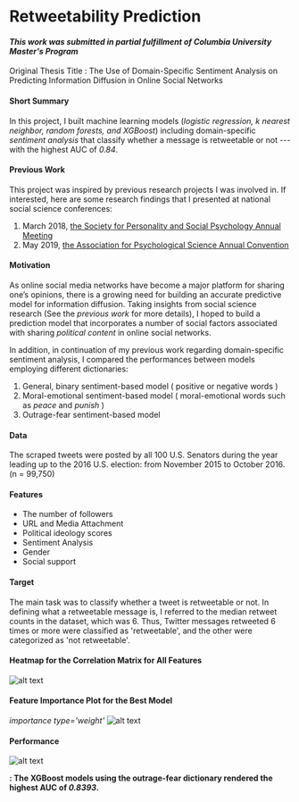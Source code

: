 # Retweetability Prediction
#### *This work was submitted in partial fulfillment of Columbia University Master's Program*
Original Thesis Title : The Use of Domain-Specific Sentiment Analysis on Predicting Information Diffusion in Online Social Networks

#### Short Summary
In this project, I built machine learning models (*logistic regression, k nearest neighbor, random forests, and XGBoost*) including domain-specific *sentiment analysis* that classify whether a message is retweetable or not --- with the highest AUC of *0.84*.

#### Previous Work
This project was inspired by previous research projects I was involved in.
If interested, here are some research findings that I presented at national social science conferences:
1. March 2018, [the Society for Personality and Social Psychology Annual Meeting](https://github.com/jino-kwon/Sentiment_Analysis_For_Predicting_Info_Diffusion/blob/master/Jino%202018%20SPSP%20poster.pdf)
2. May 2019, [the Association for Psychological Science Annual Convention](https://github.com/jino-kwon/Sentiment_Analysis_For_Predicting_Info_Diffusion/blob/master/Jino%202019%20APS%20poster.pdf)

#### Motivation
As online social media networks have become a major platform for sharing one’s opinions, there is a growing need for building an accurate predictive model for information diffusion. Taking insights from social science research (See the *previous work* for more details), I hoped to build a prediction model that incorporates a number of social factors associated with sharing *political content* in online social networks.

In addition, in continuation of my previous work regarding domain-specific sentiment analysis, I compared the performances between models employing different dictionaries:

1. General, binary sentiment-based model ( positive or negative words )
2. Moral-emotional sentiment-based model ( moral-emotional words such as *peace* and *punish* )
3. Outrage-fear sentiment-based model

#### Data
The scraped tweets were posted by all 100 U.S. Senators during the year leading up to the 2016 U.S. election: from November 2015 to October 2016. (n = 99,750)

#### Features
- The number of followers
- URL and Media Attachment
- Political ideology scores
- Sentiment Analysis
- Gender
- Social support

#### Target
The main task was to classify whether a tweet is retweetable or not.
In defining what a retweetable message is, I referred to the median retweet counts in the dataset, which was 6.
Thus, Twitter messages retweeted 6 times or more were classified as 'retweetable', and the other were categorized as 'not retweetable'.

#### Heatmap for the Correlation Matrix for All Features
![alt text](https://github.com/jino-kwon/Retweet_Prediction_Models/blob/master/images/heatmap.jpg)

#### Feature Importance Plot for the Best Model
*importance type='weight'*
![alt text](https://github.com/jino-kwon/Retweet_Prediction_Models/blob/master/images/feature_importance.jpg)

#### Performance
![alt text](https://github.com/jino-kwon/Retweet_Prediction_Models/blob/master/images/performance.jpg)

**: The XGBoost models using the outrage-fear dictionary rendered the highest AUC of *0.8393*.**

